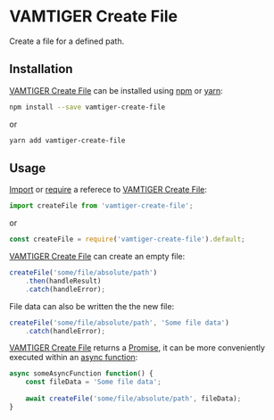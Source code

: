 # VAMTIGER Create File
Create a file for a defined path.

## Installation
[VAMTIGER Create File](https://github.com/vamtiger-project/https://github.com/vamtiger-project/vamtiger-create-file) can be installed using [npm](https://www.npmjs.com/) or [yarn](https://yarnpkg.com/lang/en/):
```bash
npm install --save vamtiger-create-file
```
or
```bash
yarn add vamtiger-create-file
```

## Usage
[Import](https://developer.mozilla.org/en-US/docs/Web/JavaScript/Reference/Statements/import) or [require](https://nodejs.org/api/modules.html#modules_require) a referece to [VAMTIGER Create File](https://github.com/vamtiger-project/https://github.com/vamtiger-project/vamtiger-create-file):
```javascript
import createFile from 'vamtiger-create-file';
```
or
```javascript
const createFile = require('vamtiger-create-file').default;
```

[VAMTIGER Create File](https://github.com/vamtiger-project/https://github.com/vamtiger-project/vamtiger-create-file) can create an empty file:
```javascript
createFile('some/file/absolute/path')
    .then(handleResult)
    .catch(handleError);
```

File data can also be written the the new file:
```javascript
createFile('some/file/absolute/path', 'Some file data')
    .catch(handleError);
```

[VAMTIGER Create File](https://github.com/vamtiger-project/https://github.com/vamtiger-project/vamtiger-create-file) returns a [Promise](https://developer.mozilla.org/en-US/docs/Web/JavaScript/Reference/Global_Objects/Promise), it can be more conveniently executed within an [async function](https://developer.mozilla.org/en-US/docs/Web/JavaScript/Reference/Statements/async_function):
```javascript
async someAsyncFunction function() {
    const fileData = 'Some file data';
    
    await createFile('some/file/absolute/path', fileData);
}
``` 